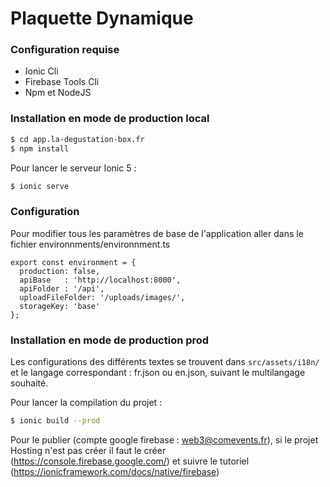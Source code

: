 # Plaquette Dynamique

### Configuration requise
* Ionic Cli
* Firebase Tools Cli
* Npm et NodeJS

### Installation en mode de production local

```sh
$ cd app.la-degustation-box.fr
$ npm install
```

Pour lancer le serveur Ionic 5 :
```sh
$ ionic serve
```

### Configuration

Pour modifier tous les paramètres de base de l'application aller dans le fichier
environnments/environnment.ts
```
export const environment = {
  production: false,
  apiBase   : 'http://localhost:8000',
  apiFolder : '/api',
  uploadFileFolder: '/uploads/images/',
  storageKey: 'base'
};
```

### Installation en mode de production prod

Les configurations des différents textes se trouvent dans ```src/assets/i18n/``` et le langage correspondant : fr.json ou en.json, suivant le multilangage souhaité.

Pour lancer la compilation du projet :
```sh
$ ionic build --prod
```

Pour le publier (compte google firebase : web3@comevents.fr), si le projet Hosting n'est pas créer il faut le créer (https://console.firebase.google.com/) et suivre le tutoriel (https://ionicframework.com/docs/native/firebase)
